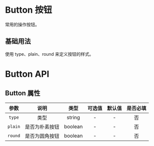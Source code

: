 <script setup>
import demo from './demo.vue'
</script>

# Button 按钮

常用的操作按钮。

## 基础用法
使用 type、plain、round 来定义按钮的样式。

<Preview comp-name="Button" demo-name="demo">
  <demo />
</Preview>

# Button API
## Button 属性

|  参数   |     说明     |   类型    | 可选值 | 默认值 | 是否必填 |
| :-----: | :----------: | :-------: | :----: | :----: | :------: |
| `type` | 类型 | string |   -    |   -    |    否    |
| `plain` | 是否为朴素按钮 | boolean |   -    |   -    |    否    |
| `round` | 是否为圆角按钮 | boolean |   -    |   -    |    否    |
